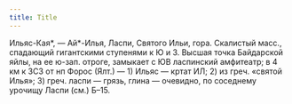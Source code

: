 ```yaml
---
title: Title
---
```


Ильяс-Кая*, — Ай*-Илья, Ласпи, Святого Ильи, гора. Скалистый масс., спадающий
гигантскими ступенями к Ю и З. Высшая точка Байдарской яйлы, на ее ю-зап.
отроге, замыкает с ЮВ ласпинский амфитеатр; в 4 км к ЗСЗ от нп Форос (Ялт.) — 1)
Ильяс — кртат ИЛ; 2) из греч. «святой Илья»; 3) греч. ласпи — грязь, глина —
очевидно, по соседнему урочищу Ласпи (см.) Б–15.
